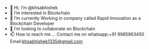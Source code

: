 - 👋 Hi, I’m @khsabhishek
- 👀 I’m interested in Blockchain
- 🌱 I’m currently Working in company called Rapid Innovation as a Blockchain Developer
- 💞️ I’m looking to collaborate on Blockchain
- 📫 How to reach me ... Contact me on whatsapp:+91 9985963450 Email:khsabhishek1335@gmail.com

<!---
khsabhishek/khsabhishek is a ✨ special ✨ repository because its `README.md` (this file) appears on your GitHub profile.
You can click the Preview link to take a look at your changes.
--->

